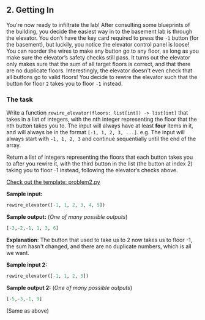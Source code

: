 ## 2. Getting In 
You're now ready to infiltrate the lab! After consulting some blueprints of the 
building, you decide the easiest way in to the basement lab is through the elevator. You don’t 
have the key card required to press the `-1` button (for the basement), but luckily, you notice 
the elevator control panel is loose! You can reorder the wires to make any 
button go to any floor, as long as you make sure the elevator’s safety checks 
still pass. It turns out the elevator only makes sure that the sum of all 
target floors is correct, and that there are no duplicate floors. Interestingly, 
the elevator doesn't even check that all buttons go to valid floors! You decide 
to rewire the elevator such that the button for floor `2` takes you to floor `-1` 
instead.

### The task
Write a function `rewire_elevator(floors: list[int]) -> list[int]` that takes in a list of
integers, with the nth integer representing the floor that the nth button 
takes you to. The input will always have at least **four** items in it, and will 
always be in the format `[-1, 1, 2, 3, ...]`. e.g. The input will always start with
`-1, 1, 2, 3` and continue sequentially until the end of the array.

Return a list of integers representing the floors that each
button takes you to after you rewire it, with the third button in the list
(the button at index 2) taking you to floor -1 instead, following the 
elevator’s checks above.

[Check out the template: problem2.py](problem2.py)

**Sample input:**
```python
rewire_elevator([-1, 1, 2, 3, 4, 5])
```
**Sample output:** (_One of many possible outputs_)
```python
[-3,-2,-1, 1, 3, 6]
```
**Explanation**: The button that used to take us to 2 now takes us to floor -1, the sum hasn't changed,
and there are no duplicate numbers, which is all we want.

**Sample input 2:**
```python
rewire_elevator([-1, 1, 2, 3])
```
**Sample output 2:**  (_One of many possible outputs_)
```python
[-5,-3,-1, 9]
```
(Same as above)